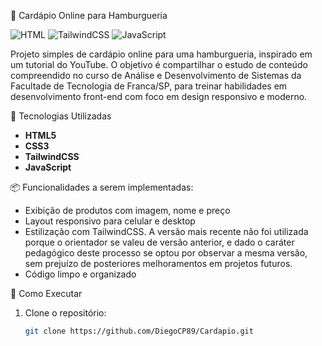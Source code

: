🍔 Cardápio Online para Hamburgueria

![HTML](https://img.shields.io/badge/HTML5-%23E34F26.svg?&logo=html5&logoColor=white)
![TailwindCSS](https://img.shields.io/badge/TailwindCSS-%2338B2AC.svg?&logo=tailwind-css&logoColor=white)
![JavaScript](https://img.shields.io/badge/JavaScript-%23F7DF1E.svg?&logo=javascript&logoColor=black)

Projeto simples de cardápio online para uma hamburgueria, inspirado em um tutorial do YouTube. O objetivo é compartilhar o estudo de conteúdo compreendido no curso de Análise e Desenvolvimento de Sistemas da Facultade de Tecnologia de Franca/SP, para treinar habilidades em desenvolvimento front-end com foco em design responsivo e moderno.

🔧 Tecnologias Utilizadas

- **HTML5**
- **CSS3**
- **TailwindCSS**
- **JavaScript**

📦 Funcionalidades a serem implementadas:

- Exibição de produtos com imagem, nome e preço
- Layout responsivo para celular e desktop
- Estilização com TailwindCSS. A versão mais recente não foi utilizada porque o orientador se valeu de versão anterior, e dado o caráter pedagógico deste processo se optou por observar a mesma versão, sem prejuízo de posteriores melhoramentos em projetos futuros. 
- Código limpo e organizado

🚀 Como Executar

1. Clone o repositório:
   ```bash
   git clone https://github.com/DiegoCP89/Cardapio.git
